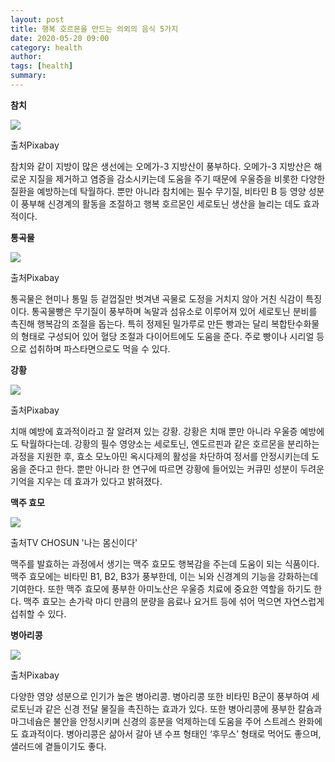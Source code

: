 ```yaml
---
layout: post
title: 행복 호르몬을 만드는 의외의 음식 5가지 
date: 2020-05-20 09:00
category: health
author: 
tags: [health]
summary: 
---
```



**참치**

![](https://img1.daumcdn.net/thumb/R720x0/?fname=https%3A%2F%2Ft1.daumcdn.net%2Fliveboard%2Finterstella-story%2F12909109861549339b615728f6918dc4.JPG)

출처Pixabay

참치와 같이 지방이 많은 생선에는 오메가-3 지방산이 풍부하다. 오메가-3 지방산은 해로운 지질을 제거하고 염증을 감소시키는데 도움을 주기 때문에 우울증을 비롯한 다양한 질환을 예방하는데 탁월하다. 뿐만 아니라 참치에는 필수 무기질, 비타민 B 등 영양 성분이 풍부해 신경계의 활동을 조절하고 행복 호르몬인 세로토닌 생산을 늘리는 데도 효과적이다.

**통곡물**

![](https://img1.daumcdn.net/thumb/R720x0/?fname=https%3A%2F%2Ft1.daumcdn.net%2Fliveboard%2Finterstella-story%2Fce03292e886b4a7ca4198bab0add2c88.JPG)

출처Pixabay

통곡물은 현미나 통밀 등 겉껍질만 벗겨낸 곡물로 도정을 거치지 않아 거친 식감이 특징이다. 통곡물빵은 무기질이 풍부하며 녹말과 섬유소로 이루어져 있어 세로토닌 분비를 촉진해 행복감의 조절을 돕는다. 특히 정제된 밀가루로 만든 빵과는 달리 복합탄수화물의 형태로 구성되어 있어 혈당 조절과 다이어트에도 도움을 준다. 주로 빵이나 시리얼 등으로 섭취하며 파스타면으로도 먹을 수 있다.

**강황**

![](https://img1.daumcdn.net/thumb/R720x0/?fname=https%3A%2F%2Ft1.daumcdn.net%2Fliveboard%2Finterstella-story%2F07416a731feb4e88a1472c978a56a917.JPG)

출처Pixabay

치매 예방에 효과적이라고 잘 알려져 있는 강황. 강황은 치매 뿐만 아니라 우울증 예방에도 탁월하다는데. 강황의 필수 영양소는 세로토닌, 엔도르핀과 같은 호르몬을 분리하는 과정을 지원한 후, 효소 모노아민 옥시다제의 활성을 차단하여 정서를 안정시키는데 도움을 준다고 한다. 뿐만 아니라 한 연구에 따르면 강황에 들어있는 커큐민 성분이 두려운 기억을 지우는 데 효과가 있다고 밝혀졌다.

**맥주 효모**

![](https://img1.daumcdn.net/thumb/R720x0/?fname=https%3A%2F%2Ft1.daumcdn.net%2Fliveboard%2Finterstella-story%2Fbc2f45f75dea48bfac2b935f8288f9ba.JPG)

출처TV CHOSUN '나는 몸신이다'

맥주를 발효하는 과정에서 생기는 맥주 효모도 행복감을 주는데 도움이 되는 식품이다. 맥주 효모에는 비타민 B1, B2, B3가 풍부한데, 이는 뇌와 신경계의 기능을 강화하는데 기여한다. 또한 맥주 효모에 풍부한 아미노산은 우울증 치료에 중요한 역할을 하기도 한다. 맥주 효모는 손가락 마디 만큼의 분량을 음료나 요거트 등에 섞어 먹으면 자연스럽게 섭취할 수 있다.

**병아리콩**

![](https://img1.daumcdn.net/thumb/R720x0/?fname=https%3A%2F%2Ft1.daumcdn.net%2Fliveboard%2Finterstella-story%2Faa976b0843ad469f91dc28e3dd071a50.JPG)

출처Pixabay

다양한 영양 성분으로 인기가 높은 병아리콩. 병아리콩 또한 비타민 B군이 풍부하여 세로토닌과 같은 신경 전달 물질을 촉진하는 효과가 있다. 또한 병아리콩에 풍부한 칼슘과 마그네슘은 불안을 안정시키며 신경의 흥분을 억제하는데 도움을 주어 스트레스 완화에도 효과적이다. 병아리콩은 삶아서 갈아 낸 수프 형태인 ‘후무스’ 형태로 먹어도 좋으며, 샐러드에 곁들이기도 좋다.
